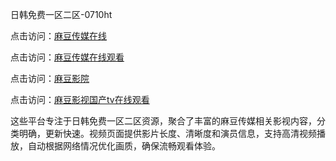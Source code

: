 日韩免费一区二区-0710ht

点击访问：<a href="https://heiliaoll4qsx.pages.dev">麻豆传媒在线</a>

点击访问：<a href="https://heiliaowzu4ur.pages.dev">麻豆传媒在线观看</a>

点击访问：<a href="https://heiliaoe8ajia.pages.dev">麻豆影院</a>

点击访问：<a href="https://heiliaozj3tjd.pages.dev">麻豆影视国产tv在线观看</a>

这些平台专注于日韩免费一区二区资源，聚合了丰富的麻豆传媒相关影视内容，分类明确，更新快速。视频页面提供影片长度、清晰度和演员信息，支持高清视频播放，自动根据网络情况优化画质，确保流畅观看体验。

<span style="display:none;">[Canonical link](https://github.com/chieu20250710/chieu13 ）</span>
